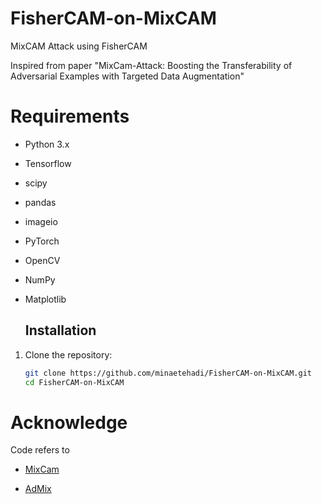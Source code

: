 # FisherCAM-on-MixCAM
MixCAM Attack using FisherCAM

Inspired from paper
"MixCam-Attack: Boosting the Transferability of Adversarial Examples with Targeted Data Augmentation"

# Requirements

- Python 3.x
- Tensorflow 
- scipy 
- pandas 
- imageio
- PyTorch 
- OpenCV
- NumPy
- Matplotlib


  ## Installation

1. Clone the repository:
   ```bash
   git clone https://github.com/minaetehadi/FisherCAM-on-MixCAM.git
   cd FisherCAM-on-MixCAM
   
# Acknowledge
Code refers to 
- [MixCam](https://github.com/LongTerm417/MixCam)

- [AdMix](https://github.com/JHL-HUST/Admix)

